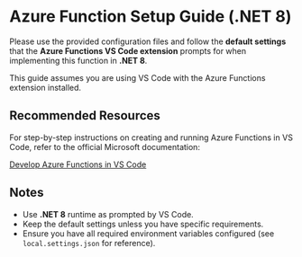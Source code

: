 # Azure Function Setup Guide (.NET 8)

Please use the provided configuration files and follow the **default settings** that the **Azure Functions VS Code extension** prompts for when implementing this function in **.NET 8**.

This guide assumes you are using VS Code with the Azure Functions extension installed.

## Recommended Resources

For step-by-step instructions on creating and running Azure Functions in VS Code, refer to the official Microsoft documentation:

[Develop Azure Functions in VS Code](https://learn.microsoft.com/en-us/azure/azure-functions/functions-develop-vs-code?tabs=node-v4%2Cpython-v2%2Cisolated-process%2Cquick-create&pivots=programming-language-csharp)

## Notes

- Use **.NET 8** runtime as prompted by VS Code.  
- Keep the default settings unless you have specific requirements.  
- Ensure you have all required environment variables configured (see `local.settings.json` for reference).  

